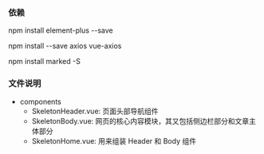 
### 依赖

npm install element-plus --save

npm install --save axios vue-axios

npm install marked -S

### 文件说明

- components
    - SkeletonHeader.vue: 页面头部导航组件
    - SkeletonBody.vue: 网页的核心内容模块，其又包括侧边栏部分和文章主体部分
    - SkeletonHome.vue: 用来组装 Header 和 Body 组件
